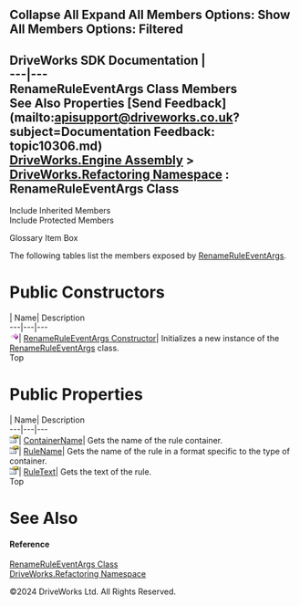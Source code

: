        

 Collapse All Expand All  Members Options: Show All  Members Options: Filtered   
---  
DriveWorks SDK Documentation  |   
---|---  
RenameRuleEventArgs Class Members   
See Also Properties [Send Feedback](mailto:apisupport@driveworks.co.uk?subject=Documentation Feedback: topic10306.md)  
[DriveWorks.Engine Assembly](topic2156.md) > [DriveWorks.Refactoring Namespace](topic10266.md) : RenameRuleEventArgs Class  
---  
  
Include Inherited Members    
Include Protected Members  


Glossary Item Box

The following tables list the members exposed by [RenameRuleEventArgs](topic10306.md).

# Public Constructors

| Name| Description  
---|---|---  
![Public Constructor](dotnetimages/publicConstructor.gif)| [RenameRuleEventArgs Constructor](topic10313.md)| Initializes a new instance of the [RenameRuleEventArgs](topic10306.md) class.   
Top

# Public Properties

| Name| Description  
---|---|---  
![Public Property](dotnetimages/publicProperty.gif)| [ContainerName](topic10314.md)| Gets the name of the rule container.   
![Public Property](dotnetimages/publicProperty.gif)| [RuleName](topic10315.md)| Gets the name of the rule in a format specific to the type of container.   
![Public Property](dotnetimages/publicProperty.gif)| [RuleText](topic10316.md)| Gets the text of the rule.   
Top

# See Also

#### Reference

[RenameRuleEventArgs Class](topic10306.md)   
[DriveWorks.Refactoring Namespace](topic10266.md)

©2024 DriveWorks Ltd. All Rights Reserved.
